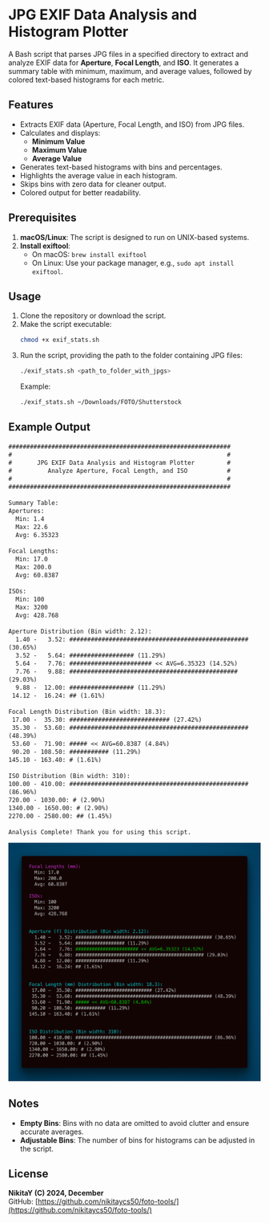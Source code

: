 
# JPG EXIF Data Analysis and Histogram Plotter

A Bash script that parses JPG files in a specified directory to extract and analyze EXIF data for **Aperture**, **Focal Length**, and **ISO**. It generates a summary table with minimum, maximum, and average values, followed by colored text-based histograms for each metric.

## Features

- Extracts EXIF data (Aperture, Focal Length, and ISO) from JPG files.
- Calculates and displays:
  - **Minimum Value**
  - **Maximum Value**
  - **Average Value**
- Generates text-based histograms with bins and percentages.
- Highlights the average value in each histogram.
- Skips bins with zero data for cleaner output.
- Colored output for better readability.

## Prerequisites

1. **macOS/Linux**: The script is designed to run on UNIX-based systems.
2. **Install exiftool**:
   - On macOS: `brew install exiftool`
   - On Linux: Use your package manager, e.g., `sudo apt install exiftool`.

## Usage

1. Clone the repository or download the script.
2. Make the script executable:
   ```bash
   chmod +x exif_stats.sh
   ```
3. Run the script, providing the path to the folder containing JPG files:
   ```bash
   ./exif_stats.sh <path_to_folder_with_jpgs>
   ```
   Example:
   ```bash
   ./exif_stats.sh ~/Downloads/FOTO/Shutterstock
   ```

## Example Output

```
##############################################################
#                                                            #
#       JPG EXIF Data Analysis and Histogram Plotter         #
#          Analyze Aperture, Focal Length, and ISO           #
#                                                            #
##############################################################

Summary Table:
Apertures:
  Min: 1.4
  Max: 22.6
  Avg: 6.35323

Focal Lengths:
  Min: 17.0
  Max: 200.0
  Avg: 60.8387

ISOs:
  Min: 100
  Max: 3200
  Avg: 428.768

Aperture Distribution (Bin width: 2.12):
  1.40 -   3.52: ################################################## (30.65%)
  3.52 -   5.64: ################## (11.29%)
  5.64 -   7.76: ####################### << AVG=6.35323 (14.52%)
  7.76 -   9.88: ############################################### (29.03%)
  9.88 -  12.00: ################## (11.29%)
 14.12 -  16.24: ## (1.61%)

Focal Length Distribution (Bin width: 18.3):
 17.00 -  35.30: ############################ (27.42%)
 35.30 -  53.60: ################################################## (48.39%)
 53.60 -  71.90: ##### << AVG=60.8387 (4.84%)
 90.20 - 108.50: ########### (11.29%)
145.10 - 163.40: # (1.61%)

ISO Distribution (Bin width: 310):
100.00 - 410.00: ################################################## (86.96%)
720.00 - 1030.00: # (2.90%)
1340.00 - 1650.00: # (2.90%)
2270.00 - 2580.00: ## (1.45%)

Analysis Complete! Thank you for using this script.
```

![Example Output](https://github.com/nikitaycs50/foto-tools/blob/main/EXIF/EXIF-Output-Example.png)

## Notes

- **Empty Bins**: Bins with no data are omitted to avoid clutter and ensure accurate averages.
- **Adjustable Bins**: The number of bins for histograms can be adjusted in the script.

## License

**NikitaY (C) 2024, December**  
GitHub: [https://github.com/nikitaycs50/foto-tools/](https://github.com/nikitaycs50/foto-tools/)
